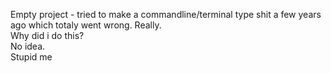 Empty project - tried to make a commandline/terminal type shit a few years ago which totaly went wrong.
Really.
<br>
Why did i do this?
<br>
No idea.
<br>
Stupid me
<br>
<br>
